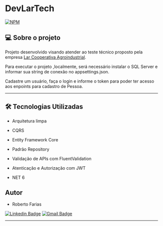 # DevLarTech
[![NPM](https://img.shields.io/npm/l/react)](https://github.com/RobertoFarias1989/DevLarTech/blob/main/LICENSE) 



## 💻 Sobre o projeto

Projeto desenvolvido visando atender ao teste técnico proposto pela empresa [Lar Cooperativa Agroindustrial](https://www.lar.ind.br/).

Para executar o projeto ,localmente, será necessário instalar o SQL Server e informar sua string de conexão no appsettings.json.

Cadastre um usuário, faça o login e informe o token para poder ter acesso aos enpoints para cadastro de Pessoa.

---

## 🛠 Tecnologias Utilizadas

- Arquitetura limpa

- CQRS

- Entity Framework Core

- Padrão Repository

- Validação de APIs com FluentValidation

- Atenticação e Autorização com JWT
 
- NET 6

## Autor

- Roberto Farias

[![Linkedin Badge](https://img.shields.io/badge/-Roberto_Farias-blue?style=flat-square&logo=Linkedin&logoColor=white&link=https://https://www.linkedin.com/in/robertofarias1989/)](https://www.linkedin.com/in/robertofarias1989/)
[![Gmail Badge](https://img.shields.io/badge/-robertosf1989@gmail.com-c14438?style=flat-square&logo=Gmail&logoColor=white&link=mailto:math.henry04@hotmail.com)](mailto:robertosf1989@gmail.com)

---
